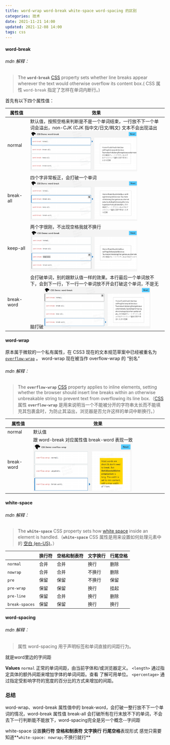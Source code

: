 ```yaml
---
title: word-wrap word-break white-space word-spacing 的区别
categories: 技术
date: 2021-11-21 14:00
updated: 2021-12-08 14:00
tags: css
---
```


#### word-break

###### mdn 解释：

> The **`word-break`** [CSS](https://developer.mozilla.org/en-US/docs/Web/CSS) property sets whether line breaks appear wherever the text would otherwise overflow its content box.( CSS 属性 `word-break` 指定了怎样在单词内断行。)

首先有以下四个属性值：

| 属性值     | 效果                                                                                                                                                                                                                                         |
| ---------- | -------------------------------------------------------------------------------------------------------------------------------------------------------------------------------------------------------------------------------------------- |
| normal     | 默认值，按照空格来判断是不是一个单词结束，一行放不下一个单词会溢出，non-CJK (CJK 指中文/日文/韩文) 文本不会出现溢出 <img src="https://raw.githubusercontent.com/liuyu666/md-img/master/image-20211121190008248.png" style="zoom:33%;" />     |
| break-all  | 四个字非常板正，会打破一个单词<img src="https://raw.githubusercontent.com/liuyu666/md-img/master/image-20211121190041275.png" style="zoom:33%;" />                                                                                           |
| keep-all   | 两个字很刚，不出现空格我就不换行<img src="https://raw.githubusercontent.com/liuyu666/md-img/master/image-20211121190723082.png" style="zoom:33%;" />                                                                                         |
| break-word | 会打破单词，别的跟默认值一样的效果。本行最后一个单词放不下，会到下一行，下一行一个单词放不开会打破这个单词，不是无脑打破<img src="https://raw.githubusercontent.com/liuyu666/md-img/master/image-20211121190911961.png" style="zoom:33%;" /> |

#### word-wrap

原本属于微软的一个私有属性，在 CSS3 现在的文本规范草案中已经被重名为 [`overflow-wrap`](https://developer.mozilla.org/zh-CN/docs/Web/CSS/overflow-wrap) 。 word-wrap 现在被当作 overflow-wrap 的 “别名”

###### mdn 解释：

> The **`overflow-wrap`** [CSS](https://developer.mozilla.org/en-US/docs/Web/CSS) property applies to inline elements, setting whether the browser should insert line breaks within an otherwise unbreakable string to prevent text from overflowing its line box.（[CSS](https://developer.mozilla.org/en-US/CSS) 属性 **`overflow-wrap`** 是用来说明当一个不能被分开的字符串太长而不能填充其包裹盒时，为防止其溢出，浏览器是否允许这样的单词中断换行。）

| 属性值     | 效果                                                                                                                                                             |
| ---------- | ---------------------------------------------------------------------------------------------------------------------------------------------------------------- |
| normal     | 默认值                                                                                                                                                           |
| break-word | 跟 word-break 对应属性值 break-word 表现一致<img src="https://raw.githubusercontent.com/liuyu666/md-img/master/image-20211121193334272.png" style="zoom:33%;" /> |

#### white-space

###### mdn 解释：

> The **`white-space`** CSS property sets how [white space](https://developer.mozilla.org/en-US/docs/Glossary/Whitespace) inside an element is handled.（**`white-space`** CSS 属性是用来设置如何处理元素中的 [空白 (en-US)](https://developer.mozilla.org/en-US/docs/Glossary/Whitespace)。）

|                | 换行符 | 空格和制表符 | 文字换行 | 行尾空格 |
| :------------- | :----- | :----------- | :------- | -------- |
| `normal`       | 合并   | 合并         | 换行     | 删除     |
| `nowrap`       | 合并   | 合并         | 不换行   | 删除     |
| `pre`          | 保留   | 保留         | 不换行   | 保留     |
| `pre-wrap`     | 保留   | 保留         | 换行     | 挂起     |
| `pre-line`     | 保留   | 合并         | 换行     | 删除     |
| `break-spaces` | 保留   | 保留         | 换行     | 换行     |

#### word-spacing

###### mdn 解释：
> 属性 word-spacing 用于声明标签和单词直接的间距行为。

就是word里边的字间距

**Values**
`normal`
正常的单词间距，由当前字体和/或浏览器定义。
`<length>`
通过指定具体的额外间距来增加字体的单词间距。查看 <length> 了解可用单位。
`<percentage>`
通过指定受影响字符的宽度的百分比的方式来增加的间距。

### 总结

word-wrap、word-break 属性值中的 break-word，会打破一整行放不下一个单词的情况，word-break 属性值 break-all 会打破所有在行末放不下的单词，不会去下一行判断能不能放下，word-spacing完全是另一个概念--字间距

white-space 设置**换行符** **空格和制表符** **文字换行** **行尾空格**表现形式 感觉只需要知道**`white-space: nowrap;`不换行就行**
